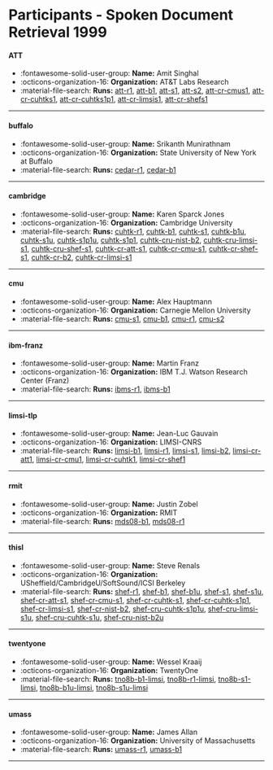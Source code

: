 # Participants - Spoken Document Retrieval 1999 

#### ATT
 - :fontawesome-solid-user-group: **Name:** Amit Singhal
 - :octicons-organization-16: **Organization:** AT&T Labs Research
 - :material-file-search: **Runs:** [att-r1](./runs.md#att-r1), [att-b1](./runs.md#att-b1), [att-s1](./runs.md#att-s1), [att-s2](./runs.md#att-s2), [att-cr-cmus1](./runs.md#att-cr-cmus1), [att-cr-cuhtks1](./runs.md#att-cr-cuhtks1), [att-cr-cuhtks1p1](./runs.md#att-cr-cuhtks1p1), [att-cr-limsis1](./runs.md#att-cr-limsis1), [att-cr-shefs1](./runs.md#att-cr-shefs1) 

---
#### buffalo
 - :fontawesome-solid-user-group: **Name:** Srikanth Munirathnam
 - :octicons-organization-16: **Organization:** State University of New York at Buffalo
 - :material-file-search: **Runs:** [cedar-r1](./runs.md#cedar-r1), [cedar-b1](./runs.md#cedar-b1) 

---
#### cambridge
 - :fontawesome-solid-user-group: **Name:** Karen Sparck Jones
 - :octicons-organization-16: **Organization:** Cambridge University
 - :material-file-search: **Runs:** [cuhtk-r1](./runs.md#cuhtk-r1), [cuhtk-b1](./runs.md#cuhtk-b1), [cuhtk-s1](./runs.md#cuhtk-s1), [cuhtk-b1u](./runs.md#cuhtk-b1u), [cuhtk-s1u](./runs.md#cuhtk-s1u), [cuhtk-s1p1u](./runs.md#cuhtk-s1p1u), [cuhtk-s1p1](./runs.md#cuhtk-s1p1), [cuhtk-cru-nist-b2](./runs.md#cuhtk-cru-nist-b2), [cuhtk-cru-limsi-s1](./runs.md#cuhtk-cru-limsi-s1), [cuhtk-cru-shef-s1](./runs.md#cuhtk-cru-shef-s1), [cuhtk-cr-att-s1](./runs.md#cuhtk-cr-att-s1), [cuhtk-cr-cmu-s1](./runs.md#cuhtk-cr-cmu-s1), [cuhtk-cr-shef-s1](./runs.md#cuhtk-cr-shef-s1), [cuhtk-cr-b2](./runs.md#cuhtk-cr-b2), [cuhtk-cr-limsi-s1](./runs.md#cuhtk-cr-limsi-s1) 

---
#### cmu
 - :fontawesome-solid-user-group: **Name:** Alex Hauptmann
 - :octicons-organization-16: **Organization:** Carnegie Mellon University
 - :material-file-search: **Runs:** [cmu-s1](./runs.md#cmu-s1), [cmu-b1](./runs.md#cmu-b1), [cmu-r1](./runs.md#cmu-r1), [cmu-s2](./runs.md#cmu-s2) 

---
#### ibm-franz
 - :fontawesome-solid-user-group: **Name:** Martin Franz
 - :octicons-organization-16: **Organization:** IBM T.J. Watson Research Center (Franz)
 - :material-file-search: **Runs:** [ibms-r1](./runs.md#ibms-r1), [ibms-b1](./runs.md#ibms-b1) 

---
#### limsi-tlp
 - :fontawesome-solid-user-group: **Name:** Jean-Luc Gauvain
 - :octicons-organization-16: **Organization:** LIMSI-CNRS
 - :material-file-search: **Runs:** [limsi-b1](./runs.md#limsi-b1), [limsi-r1](./runs.md#limsi-r1), [limsi-s1](./runs.md#limsi-s1), [limsi-b2](./runs.md#limsi-b2), [limsi-cr-att1](./runs.md#limsi-cr-att1), [limsi-cr-cmu1](./runs.md#limsi-cr-cmu1), [limsi-cr-cuhtk1](./runs.md#limsi-cr-cuhtk1), [limsi-cr-shef1](./runs.md#limsi-cr-shef1) 

---
#### rmit
 - :fontawesome-solid-user-group: **Name:** Justin Zobel
 - :octicons-organization-16: **Organization:** RMIT
 - :material-file-search: **Runs:** [mds08-b1](./runs.md#mds08-b1), [mds08-r1](./runs.md#mds08-r1) 

---
#### thisl
 - :fontawesome-solid-user-group: **Name:** Steve Renals
 - :octicons-organization-16: **Organization:** USheffield/CambridgeU/SoftSound/ICSI Berkeley
 - :material-file-search: **Runs:** [shef-r1](./runs.md#shef-r1), [shef-b1](./runs.md#shef-b1), [shef-b1u](./runs.md#shef-b1u), [shef-s1](./runs.md#shef-s1), [shef-s1u](./runs.md#shef-s1u), [shef-cr-att-s1](./runs.md#shef-cr-att-s1), [shef-cr-cmu-s1](./runs.md#shef-cr-cmu-s1), [shef-cr-cuhtk-s1](./runs.md#shef-cr-cuhtk-s1), [shef-cr-cuhtk-s1p1](./runs.md#shef-cr-cuhtk-s1p1), [shef-cr-limsi-s1](./runs.md#shef-cr-limsi-s1), [shef-cr-nist-b2](./runs.md#shef-cr-nist-b2), [shef-cru-cuhtk-s1p1u](./runs.md#shef-cru-cuhtk-s1p1u), [shef-cru-limsi-s1u](./runs.md#shef-cru-limsi-s1u), [shef-cru-cuhtk-s1u](./runs.md#shef-cru-cuhtk-s1u), [shef-cru-nist-b2u](./runs.md#shef-cru-nist-b2u) 

---
#### twentyone
 - :fontawesome-solid-user-group: **Name:** Wessel Kraaij
 - :octicons-organization-16: **Organization:** TwentyOne
 - :material-file-search: **Runs:** [tno8b-b1-limsi](./runs.md#tno8b-b1-limsi), [tno8b-r1-limsi](./runs.md#tno8b-r1-limsi), [tno8b-s1-limsi](./runs.md#tno8b-s1-limsi), [tno8b-b1u-limsi](./runs.md#tno8b-b1u-limsi), [tno8b-s1u-limsi](./runs.md#tno8b-s1u-limsi) 

---
#### umass
 - :fontawesome-solid-user-group: **Name:** James Allan
 - :octicons-organization-16: **Organization:** University of Massachusetts
 - :material-file-search: **Runs:** [umass-r1](./runs.md#umass-r1), [umass-b1](./runs.md#umass-b1) 

---
